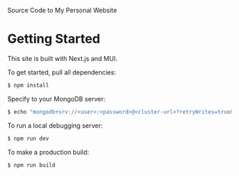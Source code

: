 Source Code to My Personal Website

# Getting Started

This site is built with Next.js and MUI.

To get started, pull all dependencies:
```bash
$ npm install
```

Specify to your MongoDB server:
```bash
$ echo "mongodb+srv://<user>:<password>@<cluster-url>?retryWrites=true&writeConcern=majority" > ./db/uri.txt
```

To run a local debugging server:
```bash
$ npm run dev
```

To make a production build:
```bash
$ npm run build
```